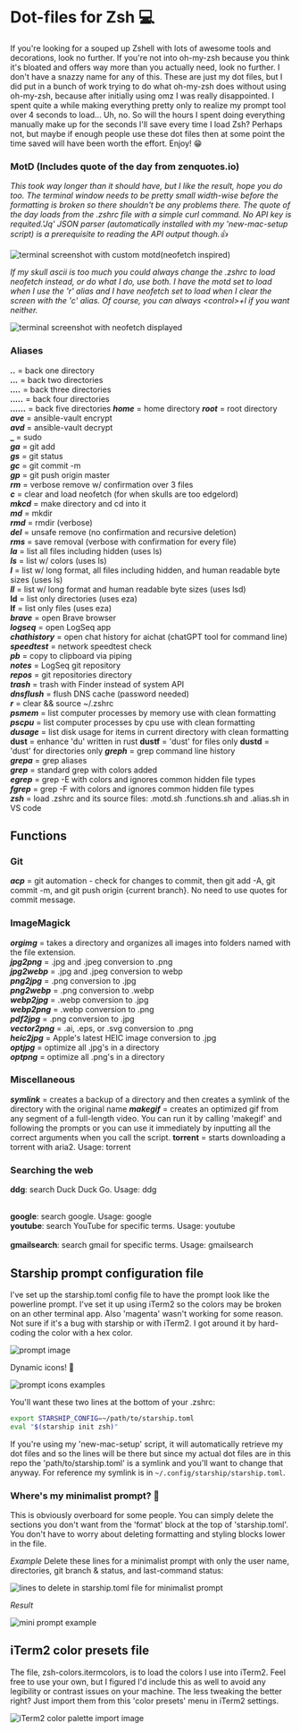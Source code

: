 # Dot-files for Zsh 💻

If you're looking for a souped up Zshell with lots of awesome tools and decorations, look no further. If you're not into oh-my-zsh because you think it's bloated and offers way more than you actually need, look no further. I don't have a snazzy name for any of this. These are just my dot files, but I did put in a bunch of work trying to do what oh-my-zsh does without using oh-my-zsh, because after initially using omz I was really disappointed. I spent quite a while making everything pretty only to realize my prompt tool over 4 seconds to load... Uh, no. So will the hours I spent doing everything manually make up for the seconds I'll save every time I load Zsh? Perhaps not, but maybe if enough people use these dot files then at some point the time saved will have been worth the effort. Enjoy! 😁

### MotD (Includes quote of the day from zenquotes.io)

_This took way longer than it should have, but I like the result, hope you do too. The terminal window needs to be pretty small width-wise before the formatting is broken so there shouldn't be any problems there. The quote of the day loads from the .zshrc file with a simple curl command. No API key is requited.'Jq' JSON parser (automatically installed with my 'new-mac-setup script) is a prerequisite to reading the API output though.👍_

![terminal screenshot with custom motd(neofetch inspired)](/assets/motd-screen.png)

_If my skull ascii is too much you could always change the .zshrc to load neofetch instead, or do what I do, use both. I have the motd set to load when I use the 'r' alias and I have neofetch set to load when I clear the screen with the 'c' alias. Of course, you can always &lt;control&gt;+l if you want neither._

![terminal screenshot with neofetch displayed](/assets/neofetch.png)

### Aliases

**_.._** = back one directory  
**_..._** = back two directories  
**_...._** = back three directories  
**_....._** = back four directories  
**_......_** = back five directories
**_home_** = home directory
**_root_** = root directory
**_ave_** = ansible-vault encrypt  
**_avd_** = ansible-vault decrypt  
**\_** = sudo  
**_ga_** = git add  
**_gs_** = git status  
**_gc_** = git commit -m  
**_gp_** = git push origin master  
**_rm_** = verbose remove w/ confirmation over 3 files  
**_c_** = clear and load neofetch (for when skulls are too edgelord)  
**_mkcd_** = make directory and cd into it  
**_md_** = mkdir  
**_rmd_** = rmdir (verbose)  
**_del_** = unsafe remove (no confirmation and recursive deletion)  
**_rms_** = save removal (verbose with confirmation for every file)  
**_la_** = list all files including hidden (uses ls)  
**_ls_** = list w/ colors (uses ls)  
**_l_** = list w/ long format, all files including hidden, and human readable byte sizes (uses ls)  
**_ll_** = list w/ long format and human readable byte sizes (uses lsd)  
**ld** = list only directories (uses eza)  
**lf** = list only files (uses eza)  
**_brave_** = open Brave browser  
**_logseq_** = open LogSeq app  
**_chathistory_** = open chat history for aichat (chatGPT tool for command line)  
**_speedtest_** = network speedtest check  
**_pb_** = copy to clipboard via piping  
**_notes_** = LogSeq git repository  
**_repos_** = git repositories directory  
**_trash_** = trash with Finder instead of system API  
**_dnsflush_** = flush DNS cache (password needed)  
**_r_** = clear && source ~/.zshrc  
**_psmem_** = list computer processes by memory use with clean formatting  
**_pscpu_** = list computer processes by cpu use with clean formatting  
**_dusage_** = list disk usage for items in current directory with clean formatting  
**dust** = enhance 'du' written in rust
**dustf** = 'dust' for files only
**dustd** = 'dust' for directories only
**_greph_** = grep command line history  
**_grepa_** = grep aliases  
**_grep_** = standard grep with colors added  
**_egrep_** = grep -E with colors and ignores common hidden file types  
**_fgrep_** = grep -F with colors and ignores common hidden file types  
**_zsh_** = load .zshrc and its source files: .motd.sh .functions.sh and .alias.sh in VS code

## Functions

### Git

**_acp_** = git automation - check for changes to commit, then git add -A, git commit -m, and git push origin {current branch}. No need to use quotes for commit message.

### ImageMagick

**_orgimg_** = takes a directory and organizes all images into folders named with the file extension.  
**_jpg2png_** = .jpg and .jpeg conversion to .png  
**_jpg2webp_** = .jpg and .jpeg conversion to webp  
**_png2jpg_** = .png conversion to .jpg  
**_png2webp_** = .png conversion to .webp  
**_webp2jpg_** = .webp conversion to .jpg  
**_webp2png_** = .webp conversion to .png  
**_pdf2jpg_** = .png conversion to .jpg  
**_vector2png_** = .ai, .eps, or .svg conversion to .png  
**_heic2jpg_** = Apple's latest HEIC image conversion to .jpg  
**_optjpg_** = optimize all .jpg's in a directory  
**_optpng_** = optimize all .png's in a directory

### Miscellaneous

**_symlink_** = creates a backup of a directory and then creates a symlink of the directory with the original name
**_makegif_** = creates an optimized gif from any segment of a full-length video. You can run it by calling 'makegif' and following the prompts or you can use it immediately by inputting all the correct arguments when you call the script.
**torrent** = starts downloading a torrent with aria2. Usage: torrent <label> <info hash>

### Searching the web

**ddg**: search Duck Duck Go. Usage: ddg <search terms in quotes>  
**google**: search google. Usage: google <rsearch terms in quotes>  
**youtube**: search YouTube for specific terms. Usage: youtube <search terms in quotes>  
**gmailsearch**: search gmail for specific terms. Usage: gmailsearch <search terms in quotes>  

## Starship prompt configuration file

I've set up the starship.toml config file to have the prompt look like the powerline prompt. I've set it up using iTerm2 so the colors may be broken on an other terminal app. Also 'magenta' wasn't working for some reason. Not sure if it's a bug with starship or with iTerm2. I got around it by hard-coding the color with a hex color.

![prompt image](/assets/prompt.png)

Dynamic icons! 🥹

![prompt icons examples](/assets/prompt-icons.png)

You'll want these two lines at the bottom of your .zshrc:

```zsh
export STARSHIP_CONFIG=~/path/to/starship.toml
eval "$(starship init zsh)"
```

If you're using my 'new-mac-setup' script, it will automatically retrieve my dot files and so the lines will be there but since my actual dot files are in this repo the 'path/to/starship.toml' is a symlink and you'll want to change that anyway. For reference my symlink is in `~/.config/starship/starship.toml`.

### Where's my minimalist prompt? 🧐

This is obviously overboard for some people. You can simply delete the sections you don't want from the 'format' block at the top of 'starship.toml'. You don't have to worry about deleting formatting and styling blocks lower in the file.

_Example_ Delete these lines for a minimalist prompt with only the user name, directories, git branch & status, and last-command status:

![lines to delete in starship.toml file for minimalist prompt](/assets/minimal.png)

_Result_

![mini prompt example](/assets/mini-prompt.png)

## iTerm2 color presets file

The file, zsh-colors.itermcolors, is to load the colors I use into iTerm2. Feel free to use your own, but I figured I'd include this as well to avoid any legibility or contrast issues on your machine. The less tweaking the better right? Just import them from this 'color presets' menu in iTerm2 settings.

![iTerm2 color palette import image](/assets/iterm-colors.png)
